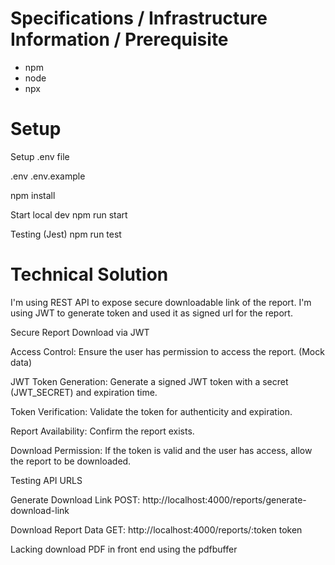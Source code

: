 # Specifications / Infrastructure Information / Prerequisite

- npm
- node
- npx

# Setup

Setup .env file

.env
.env.example

npm install

Start local dev
npm run start

Testing (Jest)
npm run test

# Technical Solution

I'm using REST API to expose secure downloadable link of the report. I'm using JWT to generate token and used it as signed url for the report.

Secure Report Download via JWT

Access Control: Ensure the user has permission to access the report. (Mock data)

JWT Token Generation: Generate a signed JWT token with a secret (JWT_SECRET) and expiration time.

Token Verification: Validate the token for authenticity and expiration.

Report Availability: Confirm the report exists.

Download Permission: If the token is valid and the user has access, allow the report to be downloaded.

Testing API URLS

Generate Download Link
POST: http://localhost:4000/reports/generate-download-link

Download Report Data
GET: http://localhost:4000/reports/:token
token

Lacking download PDF in front end using the pdfbuffer
